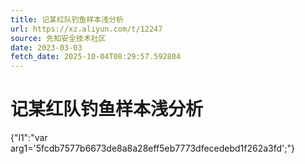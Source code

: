 ```yaml
---
title: 记某红队钓鱼样本浅分析
url: https://xz.aliyun.com/t/12247
source: 先知安全技术社区
date: 2023-03-03
fetch_date: 2025-10-04T08:29:57.592804
---
```


# 记某红队钓鱼样本浅分析

{"l1":"var arg1='5fcdb7577b6673de8a8a28eff5eb7773dfecedebd1f262a3fd';"}